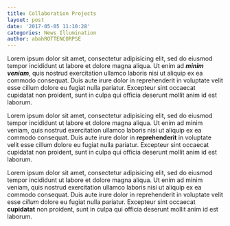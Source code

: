 ```yaml
---
title: Collaboration Projects
layout: post
date: '2017-05-05 11:10:28'
categories: News Illumination
author: abahROTTENCORPSE
---
```


Lorem ipsum dolor sit amet, consectetur adipisicing elit, sed do eiusmod tempor incididunt ut labore et dolore magna aliqua. Ut enim ad ***minim veniam***, quis nostrud exercitation ullamco laboris nisi ut aliquip ex ea commodo consequat. Duis aute irure dolor in reprehenderit in voluptate velit esse cillum dolore eu fugiat nulla pariatur. Excepteur sint occaecat cupidatat non proident, sunt in culpa qui officia deserunt mollit anim id est laborum.

Lorem ipsum dolor sit amet, consectetur adipisicing elit, sed do eiusmod tempor incididunt ut labore et dolore magna aliqua. Ut enim ad minim veniam, quis nostrud exercitation ullamco laboris nisi ut aliquip ex ea commodo consequat. Duis aute irure dolor in **reprehenderit** in voluptate velit esse cillum dolore eu fugiat nulla pariatur. Excepteur sint occaecat cupidatat non proident, sunt in culpa qui officia deserunt mollit anim id est laborum.

Lorem ipsum dolor sit amet, consectetur adipisicing elit, sed do eiusmod tempor incididunt ut labore et dolore magna aliqua. Ut enim ad minim veniam, quis nostrud exercitation ullamco laboris nisi ut aliquip ex ea commodo consequat. Duis aute irure dolor in reprehenderit in voluptate velit esse *cillum* dolore eu fugiat nulla pariatur. Excepteur sint occaecat **cupidatat** non proident, sunt in culpa qui officia deserunt mollit anim id est laborum.